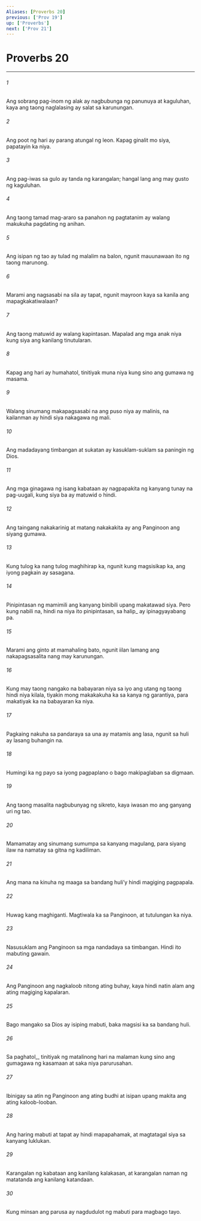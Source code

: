 ```yaml
---
Aliases: [Proverbs 20]
previous: ['Prov 19']
up: ['Proverbs']
next: ['Prov 21']
---
```

# Proverbs 20

***






















###### 1 










Ang sobrang pag-inom ng alak ay nagbubunga ng panunuya at kaguluhan, kaya ang taong naglalasing ay salat sa karunungan. 





















###### 2 










Ang poot ng hari ay parang atungal ng leon. Kapag ginalit mo siya, papatayin ka niya. 





















###### 3 










Ang pag-iwas sa gulo ay tanda ng karangalan; hangal lang ang may gusto ng kaguluhan. 





















###### 4 










Ang taong tamad mag-araro sa panahon ng pagtatanim ay walang makukuha pagdating ng anihan. 





















###### 5 










Ang isipan ng tao ay tulad ng malalim na balon, ngunit mauunawaan ito ng taong marunong. 





















###### 6 










Marami ang nagsasabi na sila ay tapat, ngunit mayroon kaya sa kanila ang mapagkakatiwalaan? 





















###### 7 










Ang taong matuwid ay walang kapintasan. Mapalad ang mga anak niya kung siya ang kanilang tinutularan. 





















###### 8 










Kapag ang hari ay humahatol, tinitiyak muna niya kung sino ang gumawa ng masama. 





















###### 9 










Walang sinumang makapagsasabi na ang puso niya ay malinis, na kailanman ay hindi siya nakagawa ng mali. 





















###### 10 










Ang madadayang timbangan at sukatan ay kasuklam-suklam sa paningin ng Dios. 





















###### 11 










Ang mga ginagawa ng isang kabataan ay nagpapakita ng kanyang tunay na pag-uugali, kung siya ba ay matuwid o hindi. 





















###### 12 










Ang taingang nakakarinig at matang nakakakita ay ang Panginoon ang siyang gumawa. 





















###### 13 










Kung tulog ka nang tulog maghihirap ka, ngunit kung magsisikap ka, ang iyong pagkain ay sasagana. 





















###### 14 










Pinipintasan ng mamimili ang kanyang binibili upang makatawad siya. Pero kung nabili na, hindi na niya ito pinipintasan, sa halip_ ay ipinagyayabang pa. 





















###### 15 










Marami ang ginto at mamahaling bato, ngunit iilan lamang ang nakapagsasalita nang may karunungan. 





















###### 16 










Kung may taong nangako na babayaran niya sa iyo ang utang ng taong hindi niya kilala, tiyakin mong makakakuha ka sa kanya ng garantiya, para makatiyak ka na babayaran ka niya. 





















###### 17 










Pagkaing nakuha sa pandaraya sa una ay matamis ang lasa, ngunit sa huli ay lasang buhangin na. 





















###### 18 










Humingi ka ng payo sa iyong pagpaplano o bago makipaglaban sa digmaan. 





















###### 19 










Ang taong masalita nagbubunyag ng sikreto, kaya iwasan mo ang ganyang uri ng tao. 





















###### 20 










Mamamatay ang sinumang sumumpa sa kanyang magulang, para siyang ilaw na namatay sa gitna ng kadiliman. 





















###### 21 










Ang mana na kinuha ng maaga sa bandang huliʼy hindi magiging pagpapala. 





















###### 22 










Huwag kang maghiganti. Magtiwala ka sa Panginoon, at tutulungan ka niya. 





















###### 23 










Nasusuklam ang Panginoon sa mga nandadaya sa timbangan. Hindi ito mabuting gawain. 





















###### 24 










Ang Panginoon ang nagkaloob nitong ating buhay, kaya hindi natin alam ang ating magiging kapalaran. 





















###### 25 










Bago mangako sa Dios ay isiping mabuti, baka magsisi ka sa bandang huli. 





















###### 26 










Sa paghatol,_ tinitiyak ng matalinong hari na malaman kung sino ang gumagawa ng kasamaan at saka niya parurusahan. 





















###### 27 










Ibinigay sa atin ng Panginoon ang ating budhi at isipan upang makita ang ating kaloob-looban. 





















###### 28 










Ang haring mabuti at tapat ay hindi mapapahamak, at magtatagal siya sa kanyang luklukan. 





















###### 29 










Karangalan ng kabataan ang kanilang kalakasan, at karangalan naman ng matatanda ang kanilang katandaan. 





















###### 30 










Kung minsan ang parusa ay nagdudulot ng mabuti para magbago tayo.
